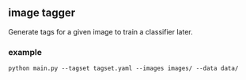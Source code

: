 ## image tagger

Generate tags for a given image to train a classifier later.


### example

```
python main.py --tagset tagset.yaml --images images/ --data data/
```
